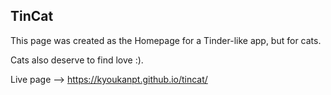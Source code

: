 <h2>TinCat</h2>

This page was created as the Homepage for a Tinder-like app, but for cats. 

Cats also deserve to find love :).

Live page --> https://kyoukanpt.github.io/tincat/
